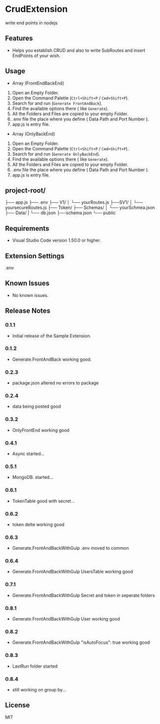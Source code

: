 # CrudExtension
write end points in nodejs

## Features

- Helps you establish CRUD and also to write SubRoutes and insert EndPoints of your wish.

## Usage

- Array (FrontEndBackEnd)

1. Open an Empty Folder.
2. Open the Command Palette (`Ctrl+Shift+P` / `Cmd+Shift+P`).
3. Search for and run (`Generate FrontAndBack`).
4. Find the available options there ( like `Generate`).
5. All the Folders and Files are copied to your empty Folder.
6. .env file the place where you define ( Data Path and Port Number ).
7. app.js is entry file.

- Array (OnlyBackEnd)

1. Open an Empty Folder.
2. Open the Command Palette (`Ctrl+Shift+P` / `Cmd+Shift+P`).
3. Search for and run (`Generate OnlyBackEnd`).
4. Find the available options there ( like `Generate`).
5. All the Folders and Files are copied to your empty Folder.
6. .env file the place where you define ( Data Path and Port Number ).
7. app.js is entry file.


## project-root/ 

├── app.js 
├── .env 
├── V1/ 
│ └── yourRoutes.js 
├──SV1/
│ └── yoursecureRoutes.js 
├── Token/ 
├── Schemas/ 
│ └── yourSchmea.json
├── Data/ 
| └── db.json
├──schema.json
└── public

## Requirements

- Visual Studio Code version 1.50.0 or higher.

## Extension Settings

.env

## Known Issues

- No known issues.

## Release Notes

### 0.1.1

- Initial release of the Sample Extension.

### 0.1.2

- Generate.FrontAndBack working good.

### 0.2.3

- package.json altered no errors to package

### 0.2.4

- data being posted good

### 0.3.2

- OnlyFrontEnd working good

### 0.4.1

- Async started...

### 0.5.1

- MongoDB. started...

### 0.6.1

- TokenTable good with secret...

### 0.6.2

- token delte working good

### 0.6.3

- Generate.FrontAndBackWithGulp .env moved to common

### 0.6.4

- Generate.FrontAndBackWithGulp UsersTable working good

### 0.7.1

- Generate.FrontAndBackWithGulp Secret and token in seperate folders

### 0.8.1

- Generate.FrontAndBackWithGulp User working good

### 0.8.2

- Generate.FrontAndBackWithGulp   "isAutoFocus": true working good

### 0.8.3

- LastRun folder started

### 0.8.4

- still working on group by...

## License

MIT
